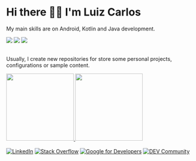 # Hi there 🙋‍♂️ I'm Luiz Carlos

My main skills are on Android, Kotlin and Java development. </br> 

<div>
  <img src="https://img.shields.io/badge/Android-3DDC84?style=for-the-badge&logo=android&logoColor=white" />
  <img src="https://img.shields.io/badge/Java-ED8B00?style=for-the-badge&logo=java&logoColor=white" />
  <img src="https://img.shields.io/badge/Kotlin-0095D5?&style=for-the-badge&logo=kotlin&logoColor=white" />
</div>
</br> 

<!--[my Medium profile](https://medium.com/@luizvaldeco) -->

Usually, I create new repositories for store some personal projects, configurations or sample content. 

<div>
  <a href="https://github.com/lcarlosilva">
    <img height="180em" src="https://github-readme-stats.vercel.app/api/top-langs/?username=lcarlosilva&layout=compact&theme=nightowl" />
    <img height="180em" src="https://github-readme-stats.vercel.app/api?username=lcarlosilva&show_icons=true&theme=nightowl" />
  </a>
</div>

<!-- Feel free to explore and re-use any of my projects :wink: -->
</br>

<div align=left>
        <a href="https://www.linkedin.com/in/luiz-carlos-bb788b52/"><img src="https://img.shields.io/badge/Linkedin-0077b5?style=flat&logo=linkedin" alt="LinkedIn" /></a>
        <a href="https://stackoverflow.com/users/3962316/valdeco"><img src="https://img.shields.io/badge/Stack Overflow-f48024?style=flat&logo=stackoverflow&logoColor=white" alt="Stack Overflow" /></a>
        <a href="https://g.dev/luizcarlosarruda"><img src="https://img.shields.io/badge/Google_Developer-green?logo=google&logoColor=white" alt="Google for Developers"/></a>
        <a href="https://dev.to/lcarlosilva"><img src="https://img.shields.io/badge/DEV_Community-black?style=flat&logo=resized_logo_UQww2soKuUsjaOGNB38o" alt="DEV Community"/></a>
  <!--<a href="mailto:<ADD-EMAIL>"><img src="https://img.shields.io/badge/Mail-Gmail-red" alt="Gmail" /></a> -->
</div>

<!--
**lcarlosilva/lcarlosilva** is a ✨ _special_ ✨ repository because its `README.md` (this file) appears on your GitHub profile.

Here are some ideas to get you started:

- 🔭 I’m currently working on ...
- 🌱 I’m currently learning ...
- 👯 I’m looking to collaborate on ...
- 🤔 I’m looking for help with ...
- 💬 Ask me about ...
- 📫 How to reach me: ...
- 😄 Pronouns: ...
- ⚡ Fun fact: ...
-->
